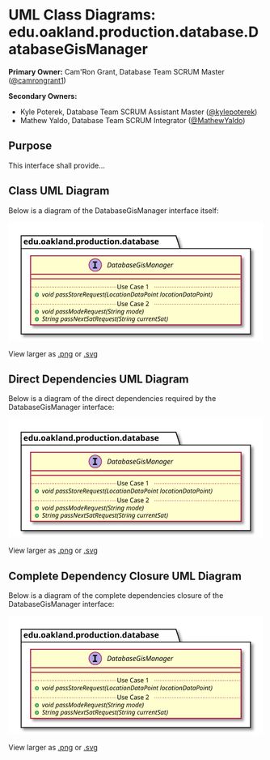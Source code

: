# UML Class Diagrams: edu.oakland.production.database.DatabaseGisManager

**Primary Owner:** Cam'Ron Grant, Database Team SCRUM Master ([@camrongrant1](https://github.com/camrongrant1/))

**Secondary Owners:**

- Kyle Poterek, Database Team SCRUM Assistant Master ([@kylepoterek](https://github.com/kylepoterek/))
- Mathew Yaldo, Database Team SCRUM Integrator ([@MathewYaldo](https://github.com/MathewYaldo/))

## Purpose

This interface shall provide...

## Class UML Diagram

Below is a diagram of the DatabaseGisManager interface itself:

![DatabaseGisManager](./DatabaseGisManager.svg)

View larger as [.png](./DatabaseGisManager.png) or [.svg](./DatabaseGisManager.svg)

## Direct Dependencies UML Diagram

Below is a diagram of the direct dependencies required by the DatabaseGisManager interface:

![DatabaseGisManager Direct Dependencies](./DatabaseGisManager_DirectDependencies.svg)

View larger as [.png](./DatabaseGisManager_DirectDependencies.png) or [.svg](./DatabaseGisManager_DirectDependencies.svg)

## Complete Dependency Closure UML Diagram

Below is a diagram of the complete dependencies closure of the DatabaseGisManager interface:

![DatabaseGisManager Dependency Closure](./DatabaseGisManager_Closure.svg)

View larger as [.png](./DatabaseGisManager_Closure.png) or [.svg](./DatabaseGisManager_Closure.svg)
